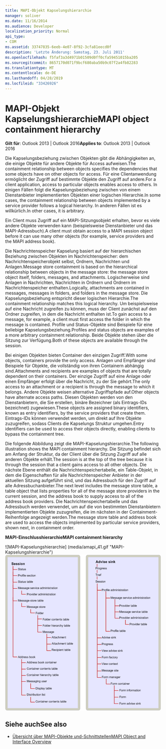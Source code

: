```yaml
---
title: MAPI-Objekt Kapselungshierarchie
manager: soliver
ms.date: 11/16/2014
ms.audience: Developer
localization_priority: Normal
api_type:
- COM
ms.assetid: 33747835-6eeb-4e07-8f92-3cfa81eecd0f
description: 'Letzte Änderung: Samstag, 23. Juli 2011'
ms.openlocfilehash: f5faf3a3d4971b01509d0ff0cfa59451015ba205
ms.sourcegitcommit: 8657170d071f9bcf680aba50b9c07f2a4fb82283
ms.translationtype: MT
ms.contentlocale: de-DE
ms.lasthandoff: 04/28/2019
ms.locfileid: "33426926"
---
```

# <a name="mapi-object-containment-hierarchy"></a><span data-ttu-id="86856-103">MAPI-Objekt Kapselungshierarchie</span><span class="sxs-lookup"><span data-stu-id="86856-103">MAPI object containment hierarchy</span></span>
  
<span data-ttu-id="86856-104">**Gilt für**: Outlook 2013 | Outlook 2016</span><span class="sxs-lookup"><span data-stu-id="86856-104">**Applies to**: Outlook 2013 | Outlook 2016</span></span> 
  
<span data-ttu-id="86856-105">Die Kapselungsbeziehung zwischen Objekten gibt die Abhängigkeiten an, die einige Objekte für andere Objekte für Access aufweisen.</span><span class="sxs-lookup"><span data-stu-id="86856-105">The containment relationship between objects specifies the dependencies that some objects have on other objects for access.</span></span> <span data-ttu-id="86856-106">Für eine Clientanwendung ermöglicht der Zugriff auf bestimmte Objekte den Zugriff auf andere.</span><span class="sxs-lookup"><span data-stu-id="86856-106">For a client application, access to particular objects enables access to others.</span></span> <span data-ttu-id="86856-107">In einigen Fällen folgt die Kapselungsbeziehung zwischen von einem Dienstanbieter implementierten Objekten einer logischen Hierarchie.</span><span class="sxs-lookup"><span data-stu-id="86856-107">In some cases, the containment relationship between objects implemented by a service provider follows a logical hierarchy.</span></span> <span data-ttu-id="86856-108">In anderen Fällen ist es willkürlich.</span><span class="sxs-lookup"><span data-stu-id="86856-108">In other cases, it is arbitrary.</span></span> 
  
<span data-ttu-id="86856-109">Ein Client muss Zugriff auf ein MAPI-Sitzungsobjekt erhalten, bevor es viele andere Objekte verwenden kann (beispielsweise Dienstanbieter und das MAPI-Adressbuch).</span><span class="sxs-lookup"><span data-stu-id="86856-109">A client must obtain access to a MAPI session object before it can use many other objects (for example, service providers and the MAPI address book).</span></span>
  
<span data-ttu-id="86856-110">Die Nachrichtenspeicher Kapselung basiert auf der hierarchischen Beziehung zwischen Objekten im Nachrichtenspeicher: dem Nachrichtenspeicherobjekt selbst, Ordnern, Nachrichten und Anlagen.</span><span class="sxs-lookup"><span data-stu-id="86856-110">Message store containment is based on the hierarchical relationship between objects in the message store: the message store object itself, folders, messages, and attachments.</span></span> <span data-ttu-id="86856-111">Logischerweise sind Anlagen in Nachrichten, Nachrichten in Ordnern und Ordnern im Nachrichtenspeicher enthalten.</span><span class="sxs-lookup"><span data-stu-id="86856-111">Logically, attachments are contained in messages, messages in folders, and folders in the message store.</span></span> <span data-ttu-id="86856-112">Die Kapselungsbeziehung entspricht dieser logischen Hierarchie.</span><span class="sxs-lookup"><span data-stu-id="86856-112">The containment relationship matches this logical hierarchy.</span></span> <span data-ttu-id="86856-113">Um beispielsweise auf eine Nachricht zugreifen zu können, muss der Client zunächst auf den Ordner zugreifen, in dem die Nachricht enthalten ist.</span><span class="sxs-lookup"><span data-stu-id="86856-113">To gain access to a message, for example, a client must first access the folder in which the message is contained.</span></span> <span data-ttu-id="86856-114">Profile und Status-Objekte sind Beispiele für eine beliebige Kapselungsbeziehung.</span><span class="sxs-lookup"><span data-stu-id="86856-114">Profiles and status objects are examples of a more arbitrary containment relationship.</span></span> <span data-ttu-id="86856-115">Beide Objekte stehen über die Sitzung zur Verfügung.</span><span class="sxs-lookup"><span data-stu-id="86856-115">Both of these objects are available through the session.</span></span> 
  
<span data-ttu-id="86856-116">Bei einigen Objekten bieten Container den einzigen Zugriff.</span><span class="sxs-lookup"><span data-stu-id="86856-116">With some objects, containers provide the only access.</span></span> <span data-ttu-id="86856-117">Anlagen und Empfänger sind Beispiele für Objekte, die vollständig von ihren Containern abhängig sind.</span><span class="sxs-lookup"><span data-stu-id="86856-117">Attachments and recipients are examples of objects that are totally dependent on their containers.</span></span> <span data-ttu-id="86856-118">Der einzige Zugriff auf eine Anlage oder einen Empfänger erfolgt über die Nachricht, zu der Sie gehört.</span><span class="sxs-lookup"><span data-stu-id="86856-118">The only access to an attachment or a recipient is through the message to which it belongs.</span></span> <span data-ttu-id="86856-119">Andere Objekte weisen alternative Zugriffspfade auf.</span><span class="sxs-lookup"><span data-stu-id="86856-119">Other objects have alternate access paths.</span></span> <span data-ttu-id="86856-120">Diesen Objekten werden von den Dienstanbietern, die Sie erstellen, binäre Bezeichner (als Eintrags-IDs bezeichnet) zugewiesen.</span><span class="sxs-lookup"><span data-stu-id="86856-120">These objects are assigned binary identifiers, known as entry identifiers, by the service providers that create them.</span></span> <span data-ttu-id="86856-121">Eintrags-IDs können verwendet werden, um direkt auf Ihre Objekte zuzugreifen, sodass Clients die Kapselungs Struktur umgehen.</span><span class="sxs-lookup"><span data-stu-id="86856-121">Entry identifiers can be used to access their objects directly, enabling clients to bypass the containment tree.</span></span> 
  
<span data-ttu-id="86856-122">Die folgende Abbildung zeigt die MAPI-Kapselungshierarchie.</span><span class="sxs-lookup"><span data-stu-id="86856-122">The following illustration shows the MAPI containment hierarchy.</span></span> <span data-ttu-id="86856-123">Die Sitzung befindet sich am Anfang der Struktur, da der Client über die Sitzung Zugriff auf alle anderen Objekte erhält.</span><span class="sxs-lookup"><span data-stu-id="86856-123">The session is at the top of the tree because it is through the session that a client gains access to all other objects.</span></span> <span data-ttu-id="86856-124">Die nächste Ebene enthält die Nachrichtenspeichertabelle, ein Table-Objekt, in dem die Eigenschaften für alle Nachrichtenspeicher Anbieter in der aktuellen Sitzung aufgeführt sind, und das Adressbuch für den Zugriff auf alle Adressbuchanbieter.</span><span class="sxs-lookup"><span data-stu-id="86856-124">The next level includes the message store table, a table object that lists properties for all of the message store providers in the current session, and the address book to supply access to all of the address book providers.</span></span> <span data-ttu-id="86856-125">Die Nachrichtenspeichertabelle und das Adressbuch werden verwendet, um auf die von bestimmten Dienstanbietern implementierten Objekte zuzugreifen, die im nächsten in der Containment-Reihenfolge angezeigt werden.</span><span class="sxs-lookup"><span data-stu-id="86856-125">The message store table and address book are used to access the objects implemented by particular service providers, shown next, in containment order.</span></span>
  
<span data-ttu-id="86856-126">**MAPI-Einschlusshierarchie**</span><span class="sxs-lookup"><span data-stu-id="86856-126">**MAPI containment hierarchy**</span></span>
  
<span data-ttu-id="86856-127">![MAPI-Kapselungshierarchie] (media/amapi_41.gif "MAPI-Kapselungshierarchie")</span><span class="sxs-lookup"><span data-stu-id="86856-127">![MAPI containment hierarchy](media/amapi_41.gif "MAPI containment hierarchy")</span></span>
  
## <a name="see-also"></a><span data-ttu-id="86856-128">Siehe auch</span><span class="sxs-lookup"><span data-stu-id="86856-128">See also</span></span>

- [<span data-ttu-id="86856-129">Übersicht über MAPI-Objekte und-Schnittstellen</span><span class="sxs-lookup"><span data-stu-id="86856-129">MAPI Object and Interface Overview</span></span>](mapi-object-and-interface-overview.md)

